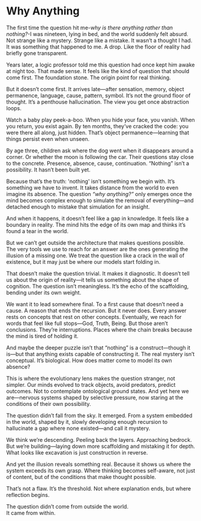 # Why Anything

The first time the question hit me-*why is there anything rather than nothing?*-I was nineteen, lying in bed, and the world suddenly felt absurd. Not strange like a mystery. Strange like a mistake. It wasn’t a thought I had. It was something that happened to me. A drop. Like the floor of reality had briefly gone transparent.

Years later, a logic professor told me this question had once kept him awake at night too. That made sense. It feels like the kind of question that should come first. The foundation stone. The origin point for real thinking.

But it doesn’t come first. It arrives late—after sensation, memory, object permanence, language, cause, pattern, symbol. It’s not the ground floor of thought. It’s a penthouse hallucination. The view you get once abstraction loops.

Watch a baby play peek-a-boo. When you hide your face, you vanish. When you return, you exist again. By ten months, they’ve cracked the code: you were there all along, just hidden. That’s object permanence—learning that things persist even when unseen.

By age three, children ask where the dog went when it disappears around a corner. Or whether the moon is following the car. Their questions stay close to the concrete. Presence, absence, cause, continuation. “Nothing” isn’t a possibility. It hasn’t been built yet.

Because that’s the truth: 'nothing' isn’t something we begin with. It’s something we have to invent. It takes distance from the world to even imagine its absence. The question *“why anything?”* only emerges once the mind becomes complex enough to simulate the removal of everything—and detached enough to mistake that simulation for an insight.

And when it happens, it doesn’t feel like a gap in knowledge. It feels like a boundary in reality. The mind hits the edge of its own map and thinks it’s found a tear in the world.

But we can’t get outside the architecture that makes questions possible. The very tools we use to reach for an answer are the ones generating the illusion of a missing one. We treat the question like a crack in the wall of existence, but it may just be where our models start folding in.

That doesn’t make the question trivial. It makes it diagnostic. It doesn’t tell us about the origin of reality—it tells us something about the shape of cognition. The question isn’t meaningless. It’s the echo of the scaffolding, bending under its own weight.

We want it to lead somewhere final. To a first cause that doesn’t need a cause. A reason that ends the recursion. But it never does. Every answer rests on concepts that rest on other concepts. Eventually, we reach for words that feel like full stops—God, Truth, Being. But those aren’t conclusions. They’re interruptions. Places where the chain breaks because the mind is tired of holding it.

And maybe the deeper puzzle isn’t that “nothing” is a construct—though it is—but that anything exists capable of constructing it. The real mystery isn’t conceptual. It’s biological. How does matter come to model its own absence?

This is where the evolutionary lens makes the question stranger, not simpler. Our minds evolved to track objects, avoid predators, predict outcomes. Not to contemplate ontological ground states. And yet here we are—nervous systems shaped by selective pressure, now staring at the conditions of their own possibility.

The question didn’t fall from the sky. It emerged. From a system embedded in the world, shaped by it, slowly developing enough recursion to hallucinate a gap where none existed—and call it mystery.

We think we’re descending. Peeling back the layers. Approaching bedrock. But we’re building—laying down more scaffolding and mistaking it for depth. What looks like excavation is just construction in reverse.

And yet the illusion reveals something real. Because it shows us where the system exceeds its own grasp. Where thinking becomes self-aware, not just of content, but of the conditions that make thought possible.

That’s not a flaw. It’s the threshold. Not where explanation ends, but where reflection begins.

The question didn’t come from outside the world.  
It came from within.  
